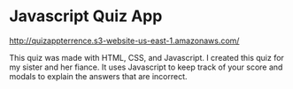 # Javascript Quiz App

http://quizappterrence.s3-website-us-east-1.amazonaws.com/

This quiz was made with HTML, CSS, and Javascript. I created this quiz for my sister and her fiance.
It uses Javascript to keep track of your score and modals to explain the answers that are incorrect.


